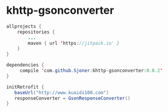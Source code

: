 # khttp-gsonconverter

```java
allprojects {
	repositories {
		...
		maven { url 'https://jitpack.io' }
	}
}
```

```java
dependencies {
	 compile 'com.github.Sjoner:khttp-gsonconverter:0.0.2'
}
```


```java
initRetrofit {
   baseUrl("http://www.kuaidi100.com")
   responseConverter = GsonResponseConverter()
}
```
